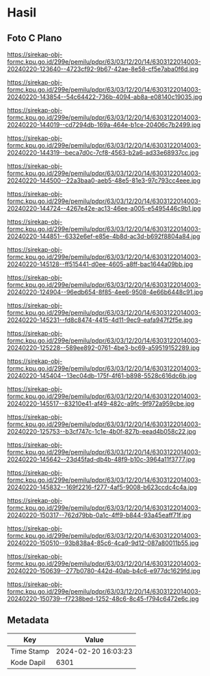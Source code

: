 # Hasil

## Foto C Plano

https://sirekap-obj-formc.kpu.go.id/299e/pemilu/pdpr/63/03/12/20/14/6303122014003-20240220-123640--4723cf92-9b67-42ae-8e58-cf5e7aba0f6d.jpg

https://sirekap-obj-formc.kpu.go.id/299e/pemilu/pdpr/63/03/12/20/14/6303122014003-20240220-143854--54c64422-736b-4094-ab8a-e08140c19035.jpg

https://sirekap-obj-formc.kpu.go.id/299e/pemilu/pdpr/63/03/12/20/14/6303122014003-20240220-144019--cd7294db-169a-464e-b1ce-20406c7b2499.jpg

https://sirekap-obj-formc.kpu.go.id/299e/pemilu/pdpr/63/03/12/20/14/6303122014003-20240220-144319--beca7d0c-7cf8-4563-b2a6-ad33e68937cc.jpg

https://sirekap-obj-formc.kpu.go.id/299e/pemilu/pdpr/63/03/12/20/14/6303122014003-20240220-144500--22a3baa0-aeb5-48e5-81e3-97c793cc4eee.jpg

https://sirekap-obj-formc.kpu.go.id/299e/pemilu/pdpr/63/03/12/20/14/6303122014003-20240220-144724--4267e42e-ac13-46ee-a005-e5495446c9b1.jpg

https://sirekap-obj-formc.kpu.go.id/299e/pemilu/pdpr/63/03/12/20/14/6303122014003-20240220-144851--6332e6ef-e85e-4b8d-ac3d-b692f8804a84.jpg

https://sirekap-obj-formc.kpu.go.id/299e/pemilu/pdpr/63/03/12/20/14/6303122014003-20240220-145128--ff515441-d0ee-4605-a8ff-bac1644a09bb.jpg

https://sirekap-obj-formc.kpu.go.id/299e/pemilu/pdpr/63/03/12/20/14/6303122014003-20240220-124904--96edb654-8f85-4ee6-9508-4e66b6448c91.jpg

https://sirekap-obj-formc.kpu.go.id/299e/pemilu/pdpr/63/03/12/20/14/6303122014003-20240220-145231--fd8c8474-4415-4d11-9ec9-eafa947f2f5e.jpg

https://sirekap-obj-formc.kpu.go.id/299e/pemilu/pdpr/63/03/12/20/14/6303122014003-20240220-125228--589ee892-0761-4be3-bc69-a59519152289.jpg

https://sirekap-obj-formc.kpu.go.id/299e/pemilu/pdpr/63/03/12/20/14/6303122014003-20240220-145404--13ec04db-175f-4f61-b898-5528c616dc6b.jpg

https://sirekap-obj-formc.kpu.go.id/299e/pemilu/pdpr/63/03/12/20/14/6303122014003-20240220-145517--83210e41-af49-482c-a9fc-9f972a959cbe.jpg

https://sirekap-obj-formc.kpu.go.id/299e/pemilu/pdpr/63/03/12/20/14/6303122014003-20240220-125753--b3cf747c-1c1e-4b0f-827b-eead4b058c22.jpg

https://sirekap-obj-formc.kpu.go.id/299e/pemilu/pdpr/63/03/12/20/14/6303122014003-20240220-145642--23d45fad-db4b-48f9-b10c-3964a11f3777.jpg

https://sirekap-obj-formc.kpu.go.id/299e/pemilu/pdpr/63/03/12/20/14/6303122014003-20240220-145832--169f2216-f277-4af5-9008-b623ccdc4c4a.jpg

https://sirekap-obj-formc.kpu.go.id/299e/pemilu/pdpr/63/03/12/20/14/6303122014003-20240220-150317--762d79bb-0a1c-4ff9-b844-93a45eaff71f.jpg

https://sirekap-obj-formc.kpu.go.id/299e/pemilu/pdpr/63/03/12/20/14/6303122014003-20240220-150510--93b838a4-85c6-4ca9-9d12-087a80011b55.jpg

https://sirekap-obj-formc.kpu.go.id/299e/pemilu/pdpr/63/03/12/20/14/6303122014003-20240220-150639--277b0780-442d-40ab-b4c6-e977dc1629fd.jpg

https://sirekap-obj-formc.kpu.go.id/299e/pemilu/pdpr/63/03/12/20/14/6303122014003-20240220-150739--f7238bed-1252-48c6-8c45-f794c6472e6c.jpg


## Metadata

| Key        | Value               |
| ---------- | ------------------- |
| Time Stamp | 2024-02-20 16:03:23 |
| Kode Dapil | 6301                |



